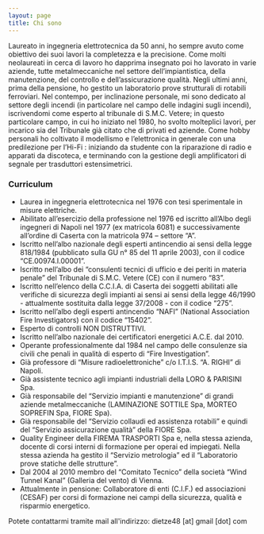 ```yaml
---
layout: page
title: Chi sono
---
```


Laureato in ingegneria elettrotecnica da 50 anni, ho sempre avuto come obiettivo dei suoi lavori la completezza e la precisione.
Come molti neolaureati in cerca di lavoro ho dapprima insegnato poi ho lavorato in varie aziende, tutte metalmeccaniche nel settore dell’impiantistica, della manutenzione, del controllo e dell’assicurazione qualità.
Negli ultimi anni, prima della pensione, ho gestito un laboratorio prove strutturali di rotabili ferroviari.
Nel contempo, per inclinazione personale, mi sono dedicato al settore degli incendi (in particolare nel campo delle indagini sugli incendi), iscrivendomi come esperto al tribunale di S.M.C. Vetere; in questo particolare campo, in cui ho iniziato nel 1980, ho svolto molteplici lavori, per incarico sia del Tribunale già citato che di privati ed aziende.
Come hobby personali ho coltivato il modellismo e l’elettronica in generale con una predilezione per l’Hi-Fi : iniziando da studente con la riparazione di radio e apparati da discoteca, e terminando con la gestione degli amplificatori di segnale per trasduttori estensimetrici.

### Curriculum

- Laurea in ingegneria elettrotecnica nel 1976 con tesi sperimentale in misure elettriche.
- Abilitato all’esercizio della professione nel 1976 ed iscritto all’Albo degli ingegneri di Napoli nel 1977 (ex matricola 6081) e successivamente all’ordine di Caserta con la matricola 974 – settore “A”.
- Iscritto nell’albo nazionale degli esperti antincendio ai sensi della legge 818/1984 (pubblicato sulla GU n° 85 del 11 aprile 2003), con il codice “CE.00974.I.00001”.
- Iscritto nell’albo dei “consulenti tecnici di ufficio e dei periti in materia penale” del Tribunale di S.M.C. Vetere (CE) con il numero “83”.
- Iscritto nell’elenco della C.C.I.A. di Caserta dei soggetti abilitati alle verifiche di sicurezza degli impianti ai sensi ai sensi della legge 46/1990 - attualmente sostituita dalla legge 37/2008 - con il codice “275”.
- Iscritto nell’albo degli esperti antincendio “NAFI” (National Association Fire Investigators) con il codice “15402”.
- Esperto di controlli NON DISTRUTTIVI.
- Iscritto nell’albo nazionale dei certificatori energetici A.C.E. dal 2010.
- Operante professionalmente dal 1984 nel campo delle consulenze sia civili che penali in qualità di esperto di “Fire Investigation”.
- Già professore di “Misure radioelettroniche” c/o I.T.I.S. “A. RIGHI” di Napoli.
- Già assistente tecnico agli impianti industriali della LORO & PARISINI Spa.
- Già responsabile del “Servizio impianti e manutenzione” di grandi aziende metalmeccaniche (LAMINAZIONE SOTTILE Spa, MORTEO SOPREFIN Spa, FIORE Spa).
- Già responsabile del “Servizio collaudi ed assistenza rotabili” e quindi del “Servizio assicurazione qualità” della FIORE Spa.
- Quality Engineer della FIREMA TRASPORTI Spa e, nella stessa azienda, docente di corsi interni di formazione per operai ed impiegati. Nella stessa azienda ha gestito il “Servizio metrologia” ed il “Laboratorio prove statiche delle strutture”.
- Dal 2004 al 2010 membro del “Comitato Tecnico” della società “Wind Tunnel Kanal” (Galleria del vento) di Vienna.
- Attualmente in pensione: Collaboratore di enti (C.I.F.) ed associazioni (CESAF) per corsi di formazione nei campi della sicurezza, qualità e risparmio energetico.

Potete contattarmi tramite mail all'indirizzo: dietze48 [at] gmail [dot] com
